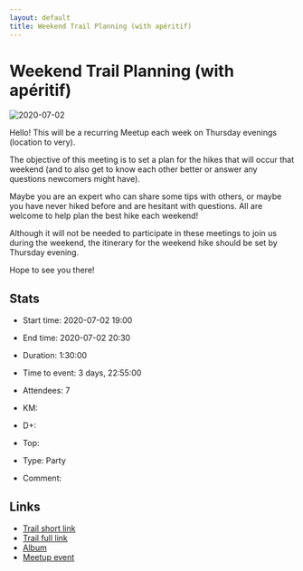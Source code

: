 ```yaml
---
layout: default
title: Weekend Trail Planning (with apéritif)
---
```


# Weekend Trail Planning (with apéritif)

![2020-07-02](/Stats/img/orig/2020-07-02.jpg)

Hello! This will be a recurring Meetup each week on Thursday evenings (location to very).

The objective of this meeting is to set a plan for the hikes that will occur that weekend (and to also get to know each other better or answer any questions newcomers might have).

Maybe you are an expert who can share some tips with others, or maybe you have never hiked before and are hesitant with questions. All are welcome to help plan the best hike each weekend!

Although it will not be needed to participate in these meetings to join us during the weekend, the itinerary for the weekend hike should be set by Thursday evening.

Hope to see you there!

## Stats

- Start time: 2020-07-02 19:00
- End time: 2020-07-02 20:30
- Duration: 1:30:00
- Time to event: 3 days, 22:55:00
- Attendees: 7

- KM: 
- D+: 
- Top: 
- Type: Party
- Comment: 

## Links

- [Trail short link]()
- [Trail full link]()
- [Album](https://binnette.github.io/GacImg2020/)
- [Meetup event](https://www.meetup.com/grenoble-adventure-club-english-french/events/271586184/)
